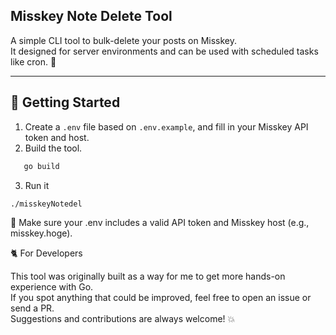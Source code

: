 ## Misskey Note Delete Tool

A simple CLI tool to bulk-delete your posts on Misskey.  
It designed for server environments and can be used with scheduled tasks like cron. 🚀

---

## 🚀 Getting Started

1. Create a `.env` file based on `.env.example`, and fill in your Misskey API token and host.
2. Build the tool.

```bash
   go build
```
3. Run it

```bash
./misskeyNotedel
```

🧫 Make sure your .env includes a valid API token and Misskey host (e.g., misskey.hoge).

🐈 For Developers

This tool was originally built as a way for me to get more hands-on experience with Go.  
If you spot anything that could be improved, feel free to open an issue or send a PR.  
Suggestions and contributions are always welcome! 💥